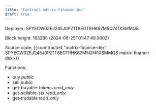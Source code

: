```yaml
---
title: "Contract matrix-finance-dex"
draft: true
---
```

Deployer: SPYECW0ZEJ245J0PZ1T8EGTRHK67M5Q741XSMMQ8


 



Block height: 163285 (2024-08-25T01:47:49.000Z)

Source code: {{<contractref "matrix-finance-dex" SPYECW0ZEJ245J0PZ1T8EGTRHK67M5Q741XSMMQ8 matrix-finance-dex>}}

Functions:

* buy _public_
* sell _public_
* get-buyable-tokens _read_only_
* get-sellable-stx _read_only_
* get-tradable _read_only_
